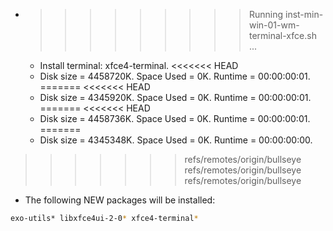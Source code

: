 * >>>>>>>>> Running inst-min-win-01-wm-terminal-xfce.sh ...
  * Install terminal: xfce4-terminal.
<<<<<<< HEAD
  * Disk size = 4458720K. Space Used = 0K. Runtime = 00:00:00:01.
=======
<<<<<<< HEAD
  * Disk size = 4345920K. Space Used = 0K. Runtime = 00:00:00:01.
=======
<<<<<<< HEAD
  * Disk size = 4458736K. Space Used = 0K. Runtime = 00:00:00:01.
=======
  * Disk size = 4345348K. Space Used = 0K. Runtime = 00:00:00:00.
>>>>>>> refs/remotes/origin/bullseye
>>>>>>> refs/remotes/origin/bullseye
>>>>>>> refs/remotes/origin/bullseye
  * The following NEW packages will be installed:
  ```bash
exo-utils* libxfce4ui-2-0* xfce4-terminal*
  ```
